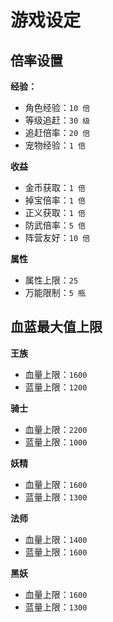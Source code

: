 # 游戏设定
## 倍率设置
__经验：__
- 角色经验：`10 倍`
- 等级追赶：`30 级`
- 追赶倍率：`20 倍`
- 宠物经验：`1 倍`

__收益__
- 金币获取：`1 倍`
- 掉宝倍率：`1 倍`
- 正义获取：`1 倍`
- 防武倍率：`5 倍`
- 阵营友好：`10 倍`

__属性__
- 属性上限：`25`
- 万能限制：`5 瓶`
## 血蓝最大值上限
__王族__
- 血量上限：`1600`
- 蓝量上限：`1200`

__骑士__
- 血量上限：`2200`
- 蓝量上限：`1000`

__妖精__
- 血量上限：`1600`
- 蓝量上限：`1300`

__法师__
- 血量上限：`1400`
- 蓝量上限：`1600`

__黑妖__
- 血量上限：`1600`
- 蓝量上限：`1300`